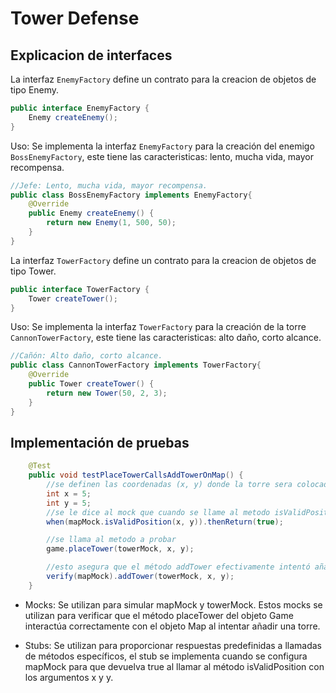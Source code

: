 # Tower Defense

## Explicacion de interfaces

La interfaz `EnemyFactory` define un contrato para la creacion de objetos de tipo Enemy.
```java
public interface EnemyFactory {
    Enemy createEnemy();
}
```
Uso: Se implementa la interfaz `EnemyFactory` para la creación del enemigo `BossEnemyFactory`,
este tiene las caracteristicas: lento, mucha vida, mayor recompensa.
```java
//Jefe: Lento, mucha vida, mayor recompensa.
public class BossEnemyFactory implements EnemyFactory{
    @Override
    public Enemy createEnemy() {
        return new Enemy(1, 500, 50);
    }
}
```

La interfaz `TowerFactory` define un contrato para la creacion de objetos de tipo Tower.
```java
public interface TowerFactory {
    Tower createTower();
}
```
Uso: Se implementa la interfaz `TowerFactory` para la creación de la torre `CannonTowerFactory`,
este tiene las caracteristicas: alto daño, corto alcance.
```java
//Cañón: Alto daño, corto alcance.
public class CannonTowerFactory implements TowerFactory{
    @Override
    public Tower createTower() {
        return new Tower(50, 2, 3);
    }
}
```

## Implementación de pruebas

```java
    @Test
    public void testPlaceTowerCallsAddTowerOnMap() {
        //se definen las coordenadas (x, y) donde la torre sera colocada.
        int x = 5;
        int y = 5;
        //se le dice al mock que cuando se llame al metodo isValidPosition con los argumentos x y y, debe devolver true.
        when(mapMock.isValidPosition(x, y)).thenReturn(true);

        //se llama al metodo a probar
        game.placeTower(towerMock, x, y);

        //esto asegura que el método addTower efectivamente intentó añadir la torre al mapa en la posición especificada.
        verify(mapMock).addTower(towerMock, x, y);
    }
```
* Mocks: Se utilizan para simular mapMock y towerMock. 
Estos mocks se utilizan para verificar que el método placeTower del objeto Game interactúa correctamente con el objeto Map al intentar añadir una torre.

* Stubs: Se utilizan para proporcionar respuestas predefinidas a llamadas de métodos específicos, el stub se implementa cuando se configura mapMock 
para que devuelva true al llamar al método isValidPosition con los argumentos x y y.